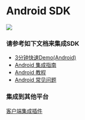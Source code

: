 # Android SDK

![][0]

### 请参考如下文档来集成SDK

+ [3分钟快速Demo(Android)](../../guideline/android_3m)
+ [Android 集成指南](../../guideline/android_guide)
+ [Android 教程](../android_tutorials)
+ [Android 常见问题](../../guideline/faq)


### 集成到其他平台
[客户端集成插件](../client_plugins)

[0]: ../../image/product_android.png
[1]: https://www.jpush.cn/downloads/sdk/android/
[2]: https://www.jpush.cn/downloads/sdk/android-with-x86
[3]: https://www.jpush.cn/downloads/sdk/android-with-mips
[4]: ../../updates
